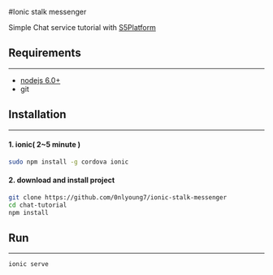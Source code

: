 #Ionic stalk messenger

Simple Chat service tutorial with [S5Platform](https://github.com/s5platform)

## Requirements
-----------

* [nodejs 6.0+](https://nodejs.org/ko/download/)
* git

## Installation
-----------

#### 1. ionic( 2~5 minute )

```bash
sudo npm install -g cordova ionic
``` 

#### 2. download and install project

```bash
git clone https://github.com/0nlyoung7/ionic-stalk-messenger
cd chat-tutorial
npm install
```

## Run
-----------

```bash
ionic serve
```